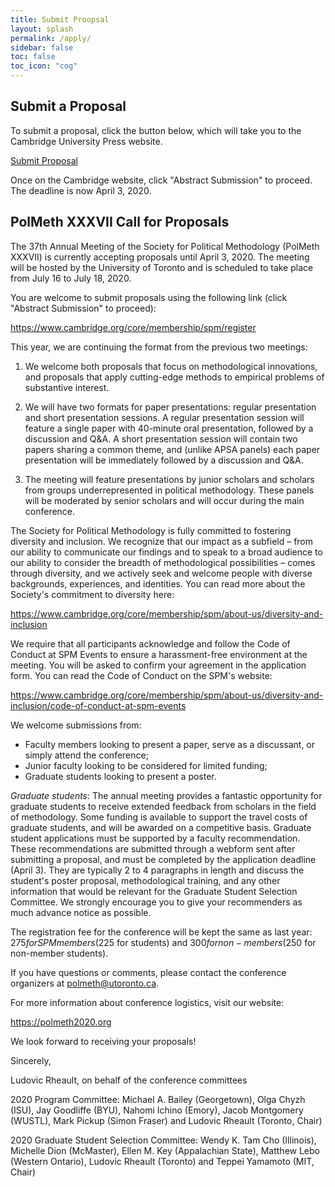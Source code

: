 ```yaml
---
title: Submit Proopsal
layout: splash
permalink: /apply/
sidebar: false
toc: false
toc_icon: "cog"
---
```


## Submit a Proposal

To submit a proposal, click the button below, which will take you to the Cambridge University Press website.

<a href="https://www.cambridge.org/core/membership/spm/register" target="_blank" class="btn btn-lg btn--primary">Submit Proposal</a>

Once on the Cambridge website, click "Abstract Submission" to proceed.  The deadline is now April 3, 2020.

## PolMeth XXXVII Call for Proposals

The 37th Annual Meeting of the Society for Political Methodology (PolMeth XXXVII) is currently accepting proposals until April 3, 2020.  The meeting will be hosted by the University of Toronto and is scheduled to take place from July 16 to July 18, 2020.

You are welcome to submit proposals using the following link (click "Abstract Submission" to proceed):

<a href="https://www.cambridge.org/core/membership/spm/register" target="_blank">https://www.cambridge.org/core/membership/spm/register</a> 

This year, we are continuing the format from the previous two meetings:

1) We welcome both proposals that focus on methodological innovations, and proposals that apply cutting-edge methods to empirical problems of substantive interest.

2) We will have two formats for paper presentations: regular presentation and short presentation sessions. A regular presentation session will feature a single paper with 40-minute oral presentation, followed by a discussion and Q&A. A short presentation session will contain two papers sharing a common theme, and (unlike APSA panels) each paper presentation will be immediately followed by a discussion and Q&A.

3) The meeting will feature presentations by junior scholars and scholars from groups underrepresented in political methodology. These panels will be moderated by senior scholars and will occur during the main conference.

The Society for Political Methodology is fully committed to fostering diversity and inclusion. We recognize that our impact as a subfield – from our ability to communicate our findings and to speak to a broad audience to our ability to consider the breadth of methodological possibilities – comes through diversity, and we actively seek and welcome people with diverse backgrounds, experiences, and identities. You can read more about the Society's commitment to diversity here:

<a href="https://www.cambridge.org/core/membership/spm/about-us/diversity-and-inclusion" target="_blank">https://www.cambridge.org/core/membership/spm/about-us/diversity-and-inclusion</a>
 
We require that all participants acknowledge and follow the Code of Conduct at SPM Events to ensure a harassment-free environment at the meeting. You will be asked to confirm your agreement in the application form. You can read the Code of Conduct on the SPM's website:

<a href="https://www.cambridge.org/core/membership/spm/about-us/diversity-and-inclusion/code-of-conduct-at-spm-events" target="_blank">https://www.cambridge.org/core/membership/spm/about-us/diversity-and-inclusion/code-of-conduct-at-spm-events</a>
 
We welcome submissions from:

- Faculty members looking to present a paper, serve as a discussant, or simply attend the conference;
- Junior faculty looking to be considered for limited funding;
- Graduate students looking to present a poster.
 
*Graduate students*: The annual meeting provides a fantastic opportunity for graduate students to receive extended feedback from scholars in the field of methodology.   Some funding is available to support the travel costs of graduate students, and will be awarded on a competitive basis.  Graduate student applications must be supported by a faculty recommendation. These recommendations are submitted through a webform sent after submitting a proposal, and must be completed by the application deadline (April 3). They are typically 2 to 4 paragraphs in length and discuss the student's poster proposal, methodological training, and any other information that would be relevant for the Graduate Student Selection Committee. We strongly encourage you to give your recommenders as much advance notice as possible.
 
The registration fee for the conference will be kept the same as last year: $275 for SPM members ($225 for students) and $300 for non-members ($250 for non-member students).

If you have questions or comments, please contact the conference organizers at <a href="mailto:polmeth@utoronto.ca">polmeth@utoronto.ca</a>.

For more information about conference logistics, visit our website:

<a href="https://polmeth2020.org" target="_blank">https://polmeth2020.org</a>
 
We look forward to receiving your proposals!
 
Sincerely,
 
Ludovic Rheault, on behalf of the conference committees
 
2020 Program Committee:
Michael A. Bailey (Georgetown), Olga Chyzh (ISU), Jay Goodliffe (BYU), Nahomi Ichino (Emory), Jacob Montgomery (WUSTL), Mark Pickup (Simon Fraser) and Ludovic Rheault (Toronto, Chair)

2020 Graduate Student Selection Committee:
Wendy K. Tam Cho (Illinois), Michelle Dion (McMaster), Ellen M. Key (Appalachian State), Matthew Lebo (Western Ontario), Ludovic Rheault (Toronto) and Teppei Yamamoto (MIT, Chair)

